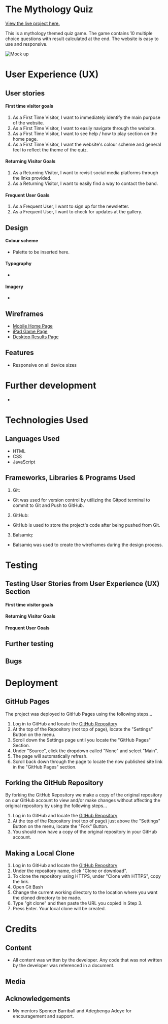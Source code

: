 # The Mythology Quiz
[View the live project here.]()

This is a mythology themed quiz game. The game contains 10 multiple choice questions with result calculated at the end. The website is easy to use and responsive.

![Mock up]()

# User Experience (UX)
## User stories

   #### **First time visitor goals**
   1. As a First Time Visitor, I want to immediately identify the main purpose of the website.
   2. As a First Time Visitor, I want to easily navigate through the website.
   3. As a First Time Visitor, I want to see help / how to play section on the home page.
   4. As a First Time Visitor, I want the website's colour scheme and general feel to reflect the theme of the quiz.

   #### **Returning Visitor Goals**
   1. As a Returning Visitor, I want to revisit social media platforms through the links provided.
   2. As a Returning Visitor,  I want to easily find a way to contact the band.

   #### **Frequent User Goals**
   1. As a Frequent User, I want to sign up for the newsletter.
   2. As a Frequent User, I want to check for updates at the gallery.

## Design

  #### **Colour scheme**
  - Palette to be inserted here.
  #### **Typography**
  -
  #### **Imagery**
  - 
## Wireframes
- [Mobile Home Page](assets/images/mobile-home.png)
- [iPad Game Page](assets/images/ipad-game-page.png)
- [Desktop Results Page](assets/images/desktop-results.png)

## Features
* Responsive on all device sizes

# Further development
*

# Technologies Used
## Languages Used
   - HTML
   - CSS
   - JavaScript

## Frameworks, Libraries & Programs Used

1. Git:
- Git was used for version control by utilizing the Gitpod terminal to commit to Git and Push to GitHub.
2. GitHub:
- GitHub is used to store the project's code after being pushed from Git.
3. Balsamiq:
- Balsamiq was used to create the wireframes during the design process.

# Testing

## Testing User Stories from User Experience (UX) Section

#### **First time visitor goals**

#### **Returning Visitor Goals**
  
#### **Frequent User Goals**
   

## Further testing

## Bugs

# Deployment
## GitHub Pages
The project was deployed to GitHub Pages using the following steps...
1. Log in to GitHub and locate the [GitHub Repository](https://github.com/)
2. At the top of the Repository (not top of page), locate the "Settings" Button on the menu.
3. Scroll down the Settings page until you locate the "GitHub Pages" Section.
4. Under "Source", click the dropdown called "None" and select "Main".
5. The page will automatically refresh.
6. Scroll back down through the page to locate the now published site link in the "GitHub Pages" section.

## Forking the GitHub Repository
By forking the GitHub Repository we make a copy of the original repository on our GitHub account to view and/or make changes without affecting the original repository by using the following steps...
1. Log in to GitHub and locate the [GitHub Repository](https://github.com/)
2. At the top of the Repository (not top of page) just above the "Settings" Button on the menu, locate the "Fork" Button.
3. You should now have a copy of the original repository in your GitHub account.

## Making a Local Clone
1. Log in to GitHub and locate the [GitHub Repository](https://github.com/)
2. Under the repository name, click "Clone or download".
3. To clone the repository using HTTPS, under "Clone with HTTPS", copy the link.
4. Open Git Bash
5. Change the current working directory to the location where you want the cloned directory to be made.
6. Type "git clone" and then paste the URL you copied in Step 3.
7. Press Enter. Your local clone will be created.

# Credits
## Content
* All content was written by the developer. Any code that was not written by the developer was referenced in a document.

## Media 


## Acknowledgements
* My mentors Spencer Barriball and Adegbenga Adeye for encouragement and support.














